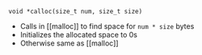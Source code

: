 ```
void *calloc(size_t num, size_t size)
```
* Calls in [[malloc]] to find space for `num * size` bytes
* Initializes the allocated space to 0s
* Otherwise same as [[malloc]]